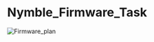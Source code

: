 # Nymble_Firmware_Task

![Firmware_plan](https://github.com/user-attachments/assets/72905c0f-61b1-4ad4-9bfa-134d34d06c1f)
